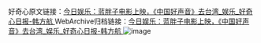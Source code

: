 好奇心原文链接：[今日娱乐：蓝胖子电影上映，《中国好声音》去台湾_娱乐_好奇心日报-韩方航 ](https://www.qdaily.com/articles/10121.html)
WebArchive归档链接：[今日娱乐：蓝胖子电影上映，《中国好声音》去台湾_娱乐_好奇心日报-韩方航 ](http://web.archive.org/web/20160421102009/http://www.qdaily.com/articles/10121.html)
![image](http://ww3.sinaimg.cn/large/007d5XDply1g3vv33p2z2j30u04o3e81)